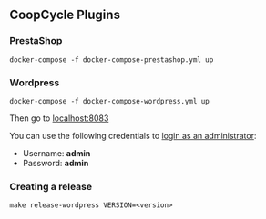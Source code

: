 CoopCycle Plugins
-----------------

### PrestaShop

```
docker-compose -f docker-compose-prestashop.yml up
```

### Wordpress

```
docker-compose -f docker-compose-wordpress.yml up
```

Then go to [localhost:8083](http://localhost:8083)

You can use the following credentials to [login as an administrator](http://localhost:8083/wp-admin):

- Username: **admin**
- Password: **admin**

### Creating a release

```
make release-wordpress VERSION=<version>
```

